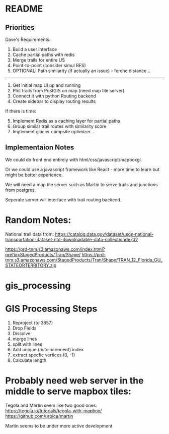 # README

## Priorities

Dave's Requirements:
1. Build a user interface
2. Cache partial paths with redis
3. Merge trails for entire US
4. Point-to-point (consider simul BFS)
5. OPTIONAL: Path similarity (if actually an issue) - ferche distance...


---------------------


1. Get initial map UI up and running
2. Plot trails from PostGIS on map (need map tile server)
3. Connect it with python Routing backend
4. Create sidebar to display routing results

If there is time:

5. Implement Redis as a caching layer for partial paths
6. Group similar trail routes with similarity score
7. Implement glacier campsite optimizer...

## Implementaion Notes

We could do front end entirely with html/css/javascript/mapboxgl.

Or we could use a javascript framework like React - more time to learn but might be better experience.

We will need a map tile server such as Martin to serve trails and junctions from postgres.

Seperate server will interface with trail routing backend.


# Random Notes:

National trail data from: https://catalog.data.gov/dataset/usgs-national-transportation-dataset-ntd-downloadable-data-collectionde7d2

https://prd-tnm.s3.amazonaws.com/index.html?prefix=StagedProducts/Tran/Shape/
https://prd-tnm.s3.amazonaws.com/StagedProducts/Tran/Shape/TRAN_12_Florida_GU_STATEORTERRITORY.zip

# gis_processing

# GIS Processing Steps

1. Reproject (to 3857)
1. Drop Fields
1. Dissolve
2. merge lines
3. split with lines
4. Add unique (autoincrement) index
4. extract specfic vertices (0, -1)
5. Calculate length



# Probably need web server in the middle to serve mapbox tiles:
Tegola and Martin seem like two good ones:
https://tegola.io/tutorials/tegola-with-mapbox/
https://github.com/urbica/martin

Martin seems to be under more active development
